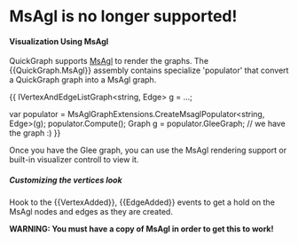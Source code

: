 # **MsAgl is no longer supported!**

#### Visualization Using MsAgl

QuickGraph supports [MsAgl](MsAgl.md) to render the graphs. The {{QuickGraph.MsAgl}} assembly contains specialize 'populator' that convert a QuickGraph graph into a MsAgl graph.

{{
IVertexAndEdgeListGraph<string, Edge<string>> g = ...;

var populator = MsAglGraphExtensions.CreateMsaglPopulator<string, Edge<string>>(g);
populator.Compute();
Graph g = populator.GleeGraph; // we have the graph :)
}}

Once you have the Glee graph, you can use the MsAgl rendering support or built-in visualizer controll to view it.

##### Customizing the vertices look

Hook to the {{VertexAdded}}, {{EdgeAdded}} events to get a hold on the MsAgl nodes and edges as they are created.

**WARNING: You must have a copy of MsAgl in order to get this to work!**